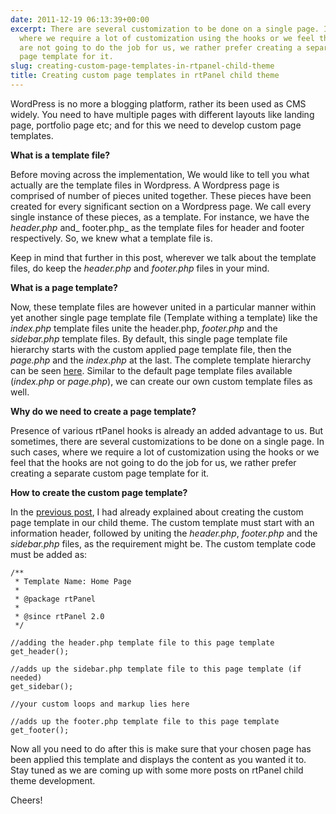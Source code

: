 ```yaml
---
date: 2011-12-19 06:13:39+00:00
excerpt: There are several customization to be done on a single page. In such cases,
  where we require a lot of customization using the hooks or we feel that the hooks
  are not going to do the job for us, we rather prefer creating a separate custom
  page template for it.
slug: creating-custom-page-templates-in-rtpanel-child-theme
title: Creating custom page templates in rtPanel child theme
---
```


WordPress is no more a blogging platform, rather its been used as CMS widely. You need to have multiple pages with different layouts like landing page, portfolio page etc; and for this we need to develop custom page templates.

**What is a template file?**

Before moving across the implementation, We would like to tell you what actually are the template files in Wordpress. A Wordpress page is comprised of number of pieces united together. These pieces have been created for every significant section on a Wordpress page. We call every single instance of these pieces, as a template. For instance, we have the _header.php_ and_ footer.php_ as the template files for header and footer respectively. So, we knew what a template file is.

Keep in mind that further in this post, wherever we talk about the template files, do keep the _header.php_ and _footer.php_ files in your mind.

**What is a page template?**

Now, these template files are however united in a particular manner within yet another single page template file (Template withing a template) like the _index.php_ template files unite the header.php, _footer.php_ and the _sidebar.php_ template files. By default, this single page template file hierarchy starts with the custom applied page template file, then the _page.php_ and the _index.php_ at the last. The complete template hierarchy can be seen [here](http://codex.wordpress.org/Template_Hierarchy). Similar to the default page template files available (_index.php_ or _page.php_), we can create our own custom template files as well.

**Why do we need to create a page template?**

Presence of various rtPanel hooks is already an added advantage to us. But sometimes, there are several customizations to be done on a single page. In such cases, where we require a lot of customization using the hooks or we feel that the hooks are not going to do the job for us, we rather prefer creating a separate custom page template for it.

**How to create the custom page template?**

In the [previous post](https://rtcamp.com/blog/child-theme-development-rtpanel-part-2/), I had already explained about creating the custom page template in our child theme. The custom template must start with an information header, followed by uniting the _header.php_, _footer.php_ and the _sidebar.php_ files, as the requirement might be. The custom template code must be added as:

    
    /**
     * Template Name: Home Page
     *
     * @package rtPanel
     *
     * @since rtPanel 2.0
     */
    
    //adding the header.php template file to this page template
    get_header(); 
    
    //adds up the sidebar.php template file to this page template (if needed)
    get_sidebar(); 
    
    //your custom loops and markup lies here
    
    //adds up the footer.php template file to this page template
    get_footer();


Now all you need to do after this is make sure that your chosen page has been applied this template and displays the content as you wanted it to. Stay tuned as we are coming up with some more posts on rtPanel child theme development.

Cheers!
